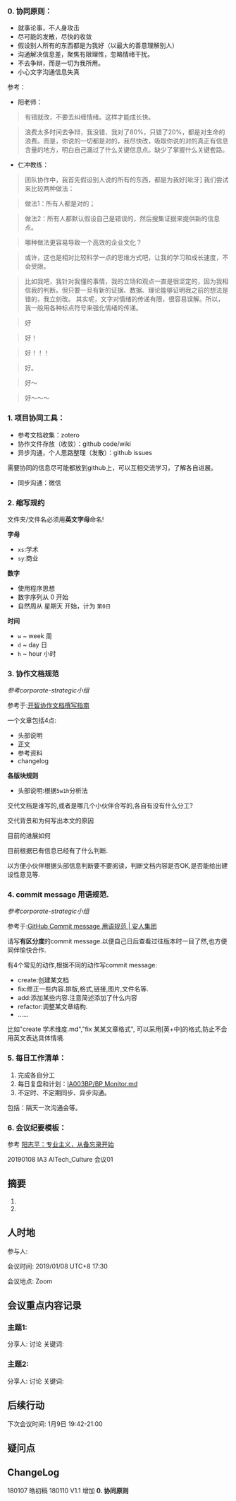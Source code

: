 
### 0. 协同原则：
- 就事论事，不人身攻击
- 尽可能的发散，尽快的收敛
- 假设别人所有的东西都是为我好（以最大的善意理解别人） 
- 沟通解决信息差，聚焦有限理性，忽略情绪干扰。
- 不去争辩，而是一切为我所用。
- 小心文字沟通信息失真

参考：
- 阳老师：

> 有错就改，不要去纠缠情绪。这样才能成长快。

> 浪费太多时间去争辩，我没错、我对了80%，只错了20%，都是对生命的浪费。而是，你说的一切都是对的，我尽快改，吸取你说的对的真正有信息含量的地方，明白自己漏过了什么关键信息点。缺少了掌握什么关键套路。

- 仁冲教练：
> 团队协作中，我首先假设别人说的所有的东西，都是为我好[呲牙]
> 我们尝试来比较两种做法：

> 做法1：所有人都是对的；

> 做法2：所有人都默认假设自己是错误的，然后搜集证据来提供新的信息点。

> 哪种做法更容易导致一个高效的企业文化？

>或许，这也是相对比较科学一点的思维方式吧，让我的学习和成长速度，不会受限。

>比如我吧，我针对我懂的事情，我的立场和观点一直是很坚定的，因为我相信我的判断。但只要一旦有新的证据、数据、理论能够证明我之前的想法是错的，我立刻改。
其实呢，文字对情绪的传递有限，很容易误解。所以，我一般用各种标点符号来强化情绪的传递。

>好

>好！

>好！！！

>好。

>好～

>好～～～

### 1. 项目协同工具：

- 参考文档收集：zotero
- 协作文件存放（收敛）：github code/wiki
- 异步沟通，个人思路整理（发散）：github issues

需要协同的信息尽可能都放到github上，可以互相交流学习，了解各自进展。
- 同步沟通：微信

### 2. 缩写规约

文件夹/文件名必须用**英文字母**命名!

**字母**
- `xs`:学术
- `sy`:商业

**数字**

- 使用程序思想
- 数字序列从 0 开始
- 自然周从 星期天 开始，计为 `第0日`

**时间**

- `w` ~ week 周
- `d` ~ day 日
- `h` ~ hour 小时

### 3. 协作文档规范
*参考corporate-strategic小组*

参考于:[开智协作文档撰写指南](https://github.com/OpenMindClub/Share/wiki/HbDoc)

一个文章包括4点:
- 头部说明
- 正文
- 参考资料
- changelog

**各版块规则**

- 头部说明:根据`5w1h`分析法

交代文档是谁写的,或者是哪几个小伙伴合写的,各自有没有什么分工?

交代背景和为何写出本文的原因

目前的进展如何

目前根据已有信息已经有了什么判断.

以方便小伙伴根据头部信息判断要不要阅读，判断文档内容是否OK,是否能给出建设性意见等.

### 4. commit message 用语规范.
*参考corporate-strategic小组*

参考于:[GitHub Commit message 用语规范 | 安人集团](https://github.com/OpenMindClub/Share/wiki/HbGitHubCommitMessage)

请写**有区分度**的commit message.以便自己日后查看过往版本时一目了然,也方便同伴愉快合作.

有4个常见的动作,根据不同的动作写commit  message:
- create:创建某文档
- fix:修正一些内容.排版,格式,链接,图片,文件名等.
- add:添加某些内容.注意简述添加了什么内容
- refactor:调整某文章结构.
- ......

比如"create 学术维度.md","fix 某某文章格式",
可以采用[英+中]的格式,防止不会用英文表达具体情境.


### 5. 每日工作清单：

1. 完成各自分工
2. 每日复盘和计划：[IA003BP/BP Monitor.md](https://github.com/kiaorahao/IA003BP/blob/master/BP%20Monitor.md)
3. 不定时、不定期同步、异步沟通。

包括：隔天一次沟通会等。

### 6. 会议纪要模板：
参考 [阳志平：专业主义，从备忘录开始](http://www.sohu.com/a/235028826_380923)

20190108 IA3 AITech_Culture 会议01 

## 摘要
1.
2.

## 人时地
参与人: 

会议时间: 2019/01/08 UTC+8 17:30

会议地点: Zoom

## 会议重点内容记录
### 主题1: 
分享人:
讨论
关键词:

### 主题2: 
分享人:
讨论
关键词:

## 后续行动
下次会议时间: 1月9日 19:42-21:00

## 疑问点

## ChangeLog
180107 皓初稿
180110 V1.1 增加 **0. 协同原则**
